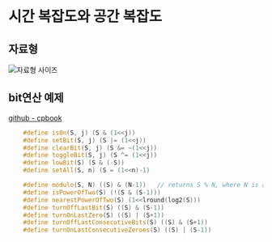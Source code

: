 # 시간 복잡도와 공간 복잡도

## 자료형
![자료형 사이즈](https://mblogthumb-phinf.pstatic.net/MjAxODA1MjdfODUg/MDAxNTI3MzU3NzMwMTYx.iN8KiR5NxD1EAj5_YwI-do5Bg_oSrDKIfxHTMx3uA3sg.Hdt-65mOu21j5i6afFrFYUGHrrA4LAJI_wg0k1RiJpog.PNG.heartflow89/image.png?type=w800)

## bit연산 예제
[github - cpbook](https://github.com/stevenhalim/cpbook-code/blob/master/ch2/lineards/bit_manipulation.cpp)
```c++
    #define isOn(S, j) (S & (1<<j))
    #define setBit(S, j) (S |= (1<<j))
    #define clearBit(S, j) (S &= ~(1<<j))
    #define toggleBit(S, j) (S ^= (1<<j))
    #define lowBit(S) (S & (-S))
    #define setAll(S, n) (S = (1<<n)-1)

    #define modulo(S, N) ((S) & (N-1))   // returns S % N, where N is a power of 2
    #define isPowerOfTwo(S) (!(S & (S-1)))
    #define nearestPowerOfTwo(S) (1<<lround(log2(S)))
    #define turnOffLastBit(S) ((S) & (S-1))
    #define turnOnLastZero(S) ((S) | (S+1))
    #define turnOffLastConsecutiveBits(S) ((S) & (S+1))
    #define turnOnLastConsecutiveZeroes(S) ((S) | (S-1))
```

